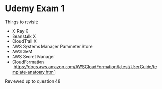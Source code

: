 # Udemy Exam 1

Things to revisit:

- X-Ray X
- Beanstalk X
- CloudTrail X
- AWS Systems Manager Parameter Store
- AWS SAM 
- AWS Secret Manager
- CloudFormation [https://docs.aws.amazon.com/AWSCloudFormation/latest/UserGuide/template-anatomy.html]

Reviewed up to question 48
